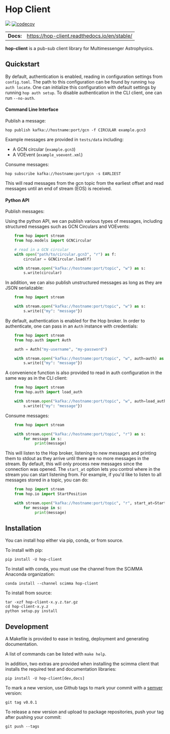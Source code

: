 Hop Client
=============

![](https://github.com/scimma/hop-client/workflows/build/badge.svg)
[![codecov](https://codecov.io/gh/scimma/hop-client/branch/master/graph/badge.svg)](https://codecov.io/gh/scimma/hop-client)

|              |        |
| ------------ | ------ |
| **Docs:**    | https://hop-client.readthedocs.io/en/stable/  |

**hop-client** is a pub-sub client library for Multimessenger Astrophysics.

## Quickstart

By default, authentication is enabled, reading in configuration settings
from `config.toml`. The path to this configuration can be found by running
`hop auth locate`. One can initialize this configuration with default
settings by running `hop auth setup`. To disable authentication in the CLI
client, one can run `--no-auth`.

#### Command Line Interface

Publish a message:

```
hop publish kafka://hostname:port/gcn -f CIRCULAR example.gcn3
```

Example messages are provided in `tests/data` including:
* A GCN circular (`example.gcn3`)
* A VOEvent (`example_voevent.xml`)


Consume messages:

```
hop subscribe kafka://hostname:port/gcn -s EARLIEST
```

This will read messages from the gcn topic from the earliest offset
and read messages until an end of stream (EOS) is received.

#### Python API

Publish messages:

Using the python API, we can publish various types of messages, including
structured messages such as GCN Circulars and VOEvents:

```python
    from hop import stream
    from hop.models import GCNCircular

    # read in a GCN circular
    with open("path/to/circular.gcn3", "r") as f:
        circular = GCNCircular.load(f)

    with stream.open("kafka://hostname:port/topic", "w") as s:
        s.write(circular)
```

In addition, we can also publish unstructured messages as long as they are
JSON serializable:

```python
    from hop import stream

    with stream.open("kafka://hostname:port/topic", "w") as s:
        s.write({"my": "message"})
```

By default, authentication is enabled for the Hop broker. In order to authenticate, one
can pass in an `Auth` instance with credentials:

```python
    from hop import stream
    from hop.auth import Auth

    auth = Auth("my-username", "my-password")

    with stream.open("kafka://hostname:port/topic", "w", auth=auth) as s:
        s.write({"my": "message"})
```

A convenience function is also provided to read in auth configuration in the same way
as in the CLI client:

```python
    from hop import stream
    from hop.auth import load_auth

    with stream.open("kafka://hostname:port/topic", "w", auth=load_auth()) as s:
        s.write({"my": "message"})
```

Consume messages:


```python
    from hop import stream

    with stream.open("kafka://hostname:port/topic", "r") as s:
        for message in s:
             print(message)
```

This will listen to the Hop broker, listening to new messages and printing them to
stdout as they arrive until there are no more messages in the stream.
By default, this will only process new messages since the connection was opened.
The `start_at` option lets you control where in the stream you can start listening
from. For example, if you'd like to listen to all messages stored in a topic, you can do:

```python
    from hop import stream
    from hop.io import StartPosition

    with stream.open("kafka://hostname:port/topic", "r", start_at=StartPosition.EARLIEST) as s:
        for message in s:
             print(message)
```


## Installation

You can install hop either via pip, conda, or from source.

To install with pip:

```
pip install -U hop-client
```

To install with conda, you must use the channel from the SCiMMA Anaconda organization:

```
conda install --channel scimma hop-client
```

To install from source:

```
tar -xzf hop-client-x.y.z.tar.gz
cd hop-client-x.y.z
python setup.py install
```

## Development

A Makefile is provided to ease in testing, deployment and generating documentation.

A list of commands can be listed with `make help`.

In addition, two extras are provided when installing the scimma client that installs
the required test and documentation libraries:

```
pip install -U hop-client[dev,docs]
```

To mark a new version, use Github tags to mark your commit with a [semver](https://semver.org/) version:
```
git tag v0.0.1
```

To release a new version and upload to package repositories, push your tag after pushing your commit:
```
git push --tags
```

